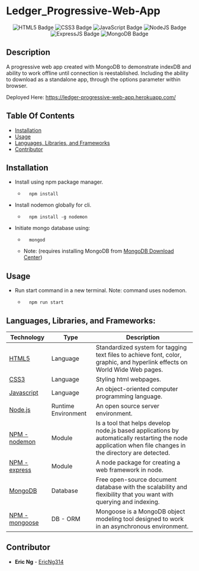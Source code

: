 # Ledger_Progressive-Web-App

<div align="center">
  <img src="https://img.shields.io/badge/HTML5-E34F26?style=flat&logo=html5&logoColor=white" alt="HTML5 Badge"/>
  <img src="https://img.shields.io/badge/CSS3-1572B6?style=flat&logo=css3&logoColor=white" alt="CSS3 Badge"/>
 <img src="https://img.shields.io/badge/JavaScript-323330?style=flat&logo=javascript&logoColor=F7DF1E" alt="JavaScript Badge"/>
 <img src="https://img.shields.io/badge/Node.js-43853D?style=flat&logo=node.js&logoColor=white" alt="NodeJS Badge"/>
 <img src="https://img.shields.io/badge/Express.js-white?style=flat&logo=express&logoColor=black" alt="ExpressJS Badge"/>
 <img src="https://img.shields.io/badge/MongoDB-4EA94B?style=flat&logo=mongodb&logoColor=white" alt="MongoDB Badge"/>
</div>

## Description
A progressive web app created with MongoDB to demonstrate indexDB and ability to work offline until connection is reestablished. Including the ability to download as a standalone app, through the options parameter within browser.

Deployed Here: https://ledger-progressive-web-app.herokuapp.com/



## Table Of Contents
 - [Installation](#installation) 
 - [Usage](#usage) 
 - [Languages, Libraries, and Frameworks](#languages)
 - [Contributor](#contributor)

## Installation
 - Install using npm package manager. 
    - ```
        npm install
        ``` 
 - Install nodemon globally for cli.
    - ```
        npm install -g nodemon
        ``` 
 - Initiate mongo database using:
    - ```
        mongod
        ``` 
    - Note: (requires installing MongoDB from [MongoDB Download Center](https://www.mongodb.com/download-center/community))

## Usage
 - Run start command in a new terminal. Note: command uses nodemon.
    - ```
        npm run start
        ``` 

<div id='languages'></div>

## **Languages, Libraries, and Frameworks:**

| Technology | Type | Description |
| ----------- | ----- | -------- |
| [HTML5](https://www.w3.org/TR/html/) | Language | Standardized system for tagging text files to achieve font, color, graphic, and hyperlink effects on World Wide Web pages. |
| [CSS3](https://developer.mozilla.org/en-US/docs/Web/CSS/CSS3) | Language | Styling html webpages. |
| [Javascript](https://www.javascript.com/) | Language | An object-oriented computer programming language. |
| [Node.js](https://nodejs.org/en/) | Runtime Environment | An open source server environment. |
| [NPM - nodemon](https://www.npmjs.com/package/nodemon) | Module | Is a tool that helps develop node.js based applications by automatically restarting the node application when file changes in the directory are detected. |
| [NPM - express](https://www.npmjs.com/package/express) | Module | A node package for creating a web framework in node. |
| [MongoDB](https://www.mongodb.com/) | Database | Free open-source  document database with the scalability and flexibility that you want with querying and indexing. |
| [NPM - mongoose](https://www.npmjs.com/package/mongoose) | DB - ORM | Mongoose is a MongoDB object modeling tool designed to work in an asynchronous environment. |



## Contributor
 - **Eric Ng**  - [EricNg314](https://github.com/EricNg314) 
